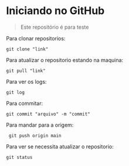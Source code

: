 # Iniciando no GitHub

> Este repositório é para teste

Para clonar repositorios:

``` git clone "link" ```

Para atualizar o repositorio estando na maquina:

``` git pull "link" ```

Para ver os logs:

``` git log ```

Para commitar:

``` git commit "arquivo" -m "commit" ```

Para mandar para a origem:

``` git push origin main```

Para ver se necessita atualizar o repositorio:

``` git status ```
